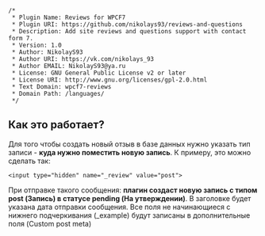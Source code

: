 ```
/*
 * Plugin Name: Reviews for WPCF7
 * Plugin URI: https://github.com/nikolays93/reviews-and-questions
 * Description: Add site reviews and questions support with contact form 7.
 * Version: 1.0
 * Author: NikolayS93
 * Author URI: https://vk.com/nikolays_93
 * Author EMAIL: NikolayS93@ya.ru
 * License: GNU General Public License v2 or later
 * License URI: http://www.gnu.org/licenses/gpl-2.0.html
 * Text Domain: wpcf7-reviews
 * Domain Path: /languages/
 */
 ```

## Как это работает? ##
Для того чтобы создать новый отзыв в базе данных нужно указать тип записи - __куда нужно поместить новую запись__. К примеру, это можно сделать так:  

`<input type="hidden" name="_review" value="post">`  

При отправке такого сообщения: __плагин создаст новую запись с типом post (Запись) в статусе pending (На утверждении)__. В заголовке будет указана дата отправки сообщения. Все поля не начинающиеся с нижнего подчеркивания (\_example) будут записаны в дополнительные поля (Custom post meta)
